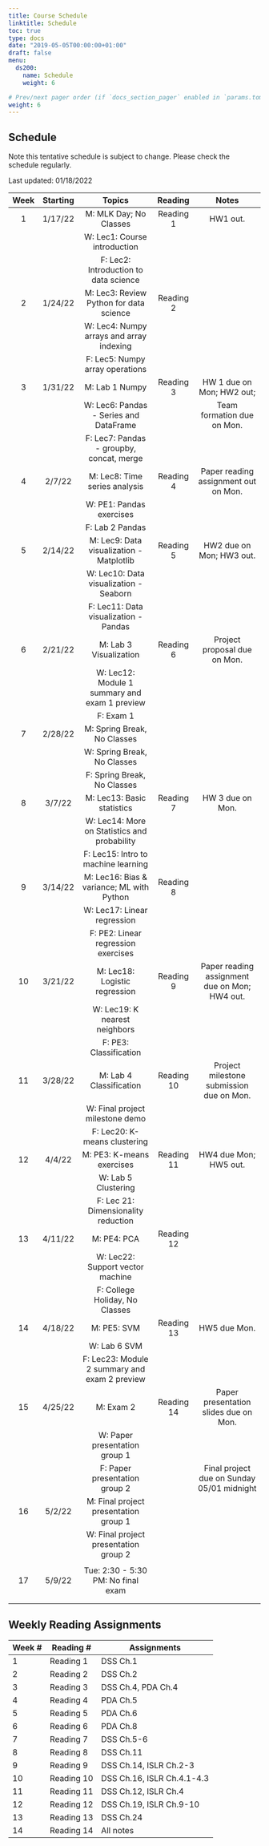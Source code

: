```yaml
---
title: Course Schedule
linktitle: Schedule
toc: true
type: docs
date: "2019-05-05T00:00:00+01:00"
draft: false
menu:
  ds200:
    name: Schedule
    weight: 6

# Prev/next pager order (if `docs_section_pager` enabled in `params.toml`)
weight: 6
---
```


## Schedule

Note this tentative schedule is subject to change. Please check the schedule regularly.

Last updated: 01/18/2022

| Week | Starting |                     Topics                     |   Reading  |                      Notes                      |
|:----:|:--------:|:----------------------------------------------:|:----------:|:-----------------------------------------------:|
|   1  |  1/17/22 | M: MLK Day; No Classes                         |  Reading 1 | HW1 out.                                        |
|      |          | W: Lec1: Course introduction                   |            |                                                 |
|      |          | F: Lec2: Introduction to data science          |            |                                                 |
|   2  |  1/24/22 | M: Lec3: Review Python for data science        |  Reading 2 |                                                 |
|      |          | W: Lec4: Numpy arrays and array indexing       |            |                                                 |
|      |          | F: Lec5: Numpy array operations                |            |                                                 |
|   3  |  1/31/22 | M: Lab 1 Numpy                                 |  Reading 3 | HW 1 due on Mon; HW2   out;                     |
|      |          | W: Lec6: Pandas - Series and DataFrame         |            | Team formation due on Mon.                      |
|      |          | F: Lec7: Pandas - groupby, concat, merge       |            |                                                 |
|   4  |  2/7/22  | M: Lec8: Time series analysis                  |  Reading 4 | Paper reading   assignment out on Mon.          |
|      |          | W: PE1: Pandas exercises                       |            |                                                 |
|      |          | F: Lab 2 Pandas                                |            |                                                 |
|   5  |  2/14/22 | M: Lec9: Data visualization - Matplotlib       |  Reading 5 | HW2 due on Mon; HW3   out.                      |
|      |          | W: Lec10: Data visualization - Seaborn         |            |                                                 |
|      |          | F: Lec11: Data visualization - Pandas          |            |                                                 |
|   6  |  2/21/22 | M: Lab 3 Visualization                         |  Reading 6 | Project proposal due on Mon.                    |
|      |          | W: Lec12: Module 1 summary and exam 1 preview  |            |                                                 |
|      |          | F: Exam 1                                      |            |                                                 |
|   7  |  2/28/22 | M: Spring Break, No Classes                    |            |                                                 |
|      |          | W: Spring Break, No Classes                    |            |                                                 |
|      |          | F: Spring Break, No Classes                    |            |                                                 |
|   8  |  3/7/22  | M: Lec13: Basic   statistics                   |  Reading 7 | HW 3 due on Mon.                                |
|      |          | W: Lec14: More on Statistics and   probability |            |                                                 |
|      |          | F: Lec15: Intro to machine learning            |            |                                                 |
|   9  |  3/14/22 | M: Lec16: Bias & variance; ML with Python      |  Reading 8 |                                                 |
|      |          | W: Lec17: Linear regression                    |            |                                                 |
|      |          | F: PE2: Linear regression exercises            |            |                                                 |
|  10  |  3/21/22 | M: Lec18: Logistic regression                  |  Reading 9 | Paper reading   assignment due on Mon; HW4 out. |
|      |          | W: Lec19: K nearest neighbors                  |            |                                                 |
|      |          | F: PE3: Classification                         |            |                                                 |
|  11  |  3/28/22 | M: Lab 4 Classification                        | Reading 10 | Project milestone   submission due on Mon.      |
|      |          | W: Final project milestone demo                |            |                                                 |
|      |          | F: Lec20: K-means clustering                   |            |                                                 |
|  12  |  4/4/22  | M: PE3: K-means exercises                      | Reading 11 | HW4 due Mon; HW5   out.                         |
|      |          | W: Lab 5 Clustering                            |            |                                                 |
|      |          | F: Lec 21: Dimensionality reduction            |            |                                                 |
|  13  |  4/11/22 | M: PE4: PCA                                    | Reading 12 |                                                 |
|      |          | W: Lec22: Support vector machine               |            |                                                 |
|      |          | F: College Holiday, No Classes                 |            |                                                 |
|  14  |  4/18/22 | M: PE5: SVM                                    | Reading 13 | HW5 due Mon.                                    |
|      |          | W: Lab 6 SVM                                   |            |                                                 |
|      |          | F: Lec23: Module 2 summary and exam 2 preview  |            |                                                 |
|  15  |  4/25/22 | M: Exam 2                                      | Reading 14 | Paper presentation   slides due on Mon.         |
|      |          | W: Paper presentation group 1                  |            |                                                 |
|      |          | F: Paper presentation group 2                  |            | Final project due on Sunday 05/01   midnight    |
|  16  |  5/2/22  | M: Final project presentation group 1          |            |                                                 |
|      |          | W: Final project presentation group 2          |            |                                                 |
|      |          |                                                |            |                                                 |
|  17  |  5/9/22  | Tue: 2:30 - 5:30 PM: No final exam             |            |                                                 |
|      |          |                                                |            |                                                 |
|      |          |                                                |            |                                                 |

## Weekly Reading Assignments

| Week # | Reading #  | Assignments                |
|--------|------------|----------------------------|
| 1      | Reading 1  | DSS Ch.1                   |
| 2      | Reading 2  | DSS Ch.2                   |
| 3      | Reading 3  | DSS Ch.4, PDA Ch.4         |
| 4      | Reading 4  | PDA Ch.5                   |
| 5      | Reading 5  | PDA Ch.6                   |
| 6      | Reading 6  | PDA Ch.8                   |
| 7      | Reading 7  | DSS Ch.5-6                 |
| 8      | Reading 8  | DSS Ch.11                  |
| 9      | Reading 9  | DSS Ch.14, ISLR Ch.2-3     |
| 10     | Reading 10 | DSS Ch.16, ISLR Ch.4.1-4.3 |
| 11     | Reading 11 | DSS Ch.12, ISLR Ch.4       |
| 12     | Reading 12 | DSS Ch.19, ISLR Ch.9-10    |
| 13     | Reading 13 | DSS Ch.24                  |
| 14     | Reading 14 | All notes                  |

